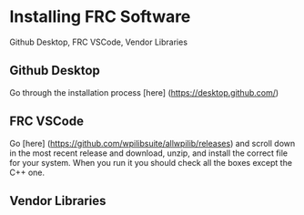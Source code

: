 # Installing FRC Software
Github Desktop, FRC VSCode, Vendor Libraries

## Github Desktop
Go through the installation process [here] (https://desktop.github.com/)

## FRC VSCode
Go [here] (https://github.com/wpilibsuite/allwpilib/releases) and scroll down in the most recent release and download, unzip, and install the correct file for your system. When you run it you should check all the boxes except the C++ one.

## Vendor Libraries



